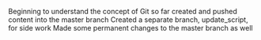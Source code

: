 Beginning to understand the concept of Git so far
created and pushed content into the master branch
Created a separate branch, update_script, for side work
Made some permanent changes to the master branch as well
